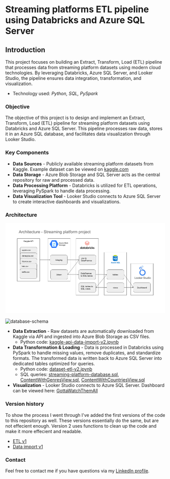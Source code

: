 # Streaming platforms ETL pipeline using Databricks and Azure SQL Server

## Introduction
This project focuses on building an Extract, Transform, Load (ETL) pipeline that processes data from streaming platform datasets using modern cloud technologies. By leveraging Databricks, Azure SQL Server, and Looker Studio, the pipeline ensures  data integration, transformation, and visualization.
- Technology used: *Python, SQL, PySpark*

### Objective
The objective of this project is to design and implement an Extract, Transform, Load (ETL) pipeline for streaming platform datasets using Databricks and Azure SQL Server. This pipeline processes raw data, stores it in an Azure SQL database, and facilitates data visualization through Looker Studio.

### Key Components
- **Data Sources** - Publicly available streaming platform datasets from Kaggle. Example dataset can be viewed on [kaggle.com](https://www.kaggle.com/datasets/octopusteam/full-apple-tv-dataset)
- **Data Storage** - Azure Blob Storage and SQL Server acts as the central repository for raw and processed data.
- **Data Processing Platform** - Databricks is utilized for ETL operations, leveraging PySpark to handle data processing.
- **Data Visualization Tool** - Looker Studio connects to Azure SQL Server to create interactive dashboards and visualizations.

### Architecture

![project data architecture](streaming-platform-data-architecture.png)

![database-schema](https://github.com/datamannetje/streaming-platforms-databricks-project/blob/main/streaming-platform-database-schema.png)

- **Data Extraction** - Raw datasets are automatically downloaded from Kaggle via API and ingested into Azure Blob Storage as CSV files.
  - Python code: [kaggle-api-data-import-v2.ipynb](https://github.com/datamannetje/streaming-platforms-databricks-project/blob/main/kaggle-api-data-import-v2.ipynb)
- **Data Transformation & Loading** - Data is processed in Databricks using PySpark to handle missing values, remove duplicates, and standardize formats. The transformed data is written back to Azure SQL Server into dedicated tables optimized for queries. 
  - Python code: [dataset-etl-v2.ipynb](https://github.com/datamannetje/streaming-platforms-databricks-project/blob/main/dataset-etl-v2.ipynb)
  - SQL queries: [streaming-platform-database.sql](https://github.com/datamannetje/streaming-platforms-databricks-project/blob/main/streaming-platform-database.sql), [ContentWithGenresView.sql](https://github.com/datamannetje/streaming-platforms-databricks-project/blob/main/ContentWithGenresView.sql), [ContentWithCountriesView.sql](https://github.com/datamannetje/streaming-platforms-databricks-project/blob/main/ContentWithCountriesView.sql)
- **Visualization** - Looker Studio connects to Azure SQL Server. Dashboard can be viewed here: [GottaWatchThemAll](https://lookerstudio.google.com/reporting/cec21366-93d6-49c1-b44b-13a5a8bf2d55)

### Version history
To show the process I went through I've added the first versions of the code to this repository as well. These versions essentially do the same, but are not effecient enough. Version 2 uses functions to clean up the code and make it more effecient and readable.
- [ETL v1](https://github.com/datamannetje/databricks-etl-pipeline/blob/main/dataset-etl-v1.ipynb)
- [Data import v1](https://github.com/datamannetje/databricks-etl-pipeline/blob/main/kaggle-api-data-import-v1.ipynb)
 

### Contact
Feel free to contact me if you have questions via my [LinkedIn profile](https://www.linkedin.com/in/thomasdewit/).

